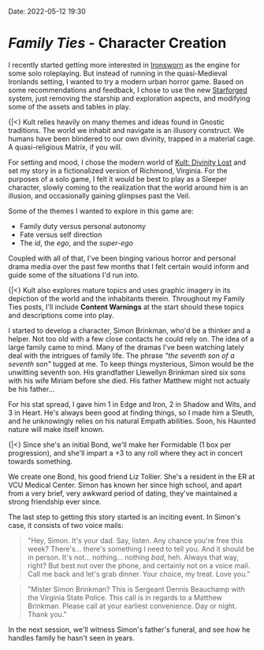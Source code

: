 Date: 2022-05-12 19:30
# _Family Ties_ - Character Creation
I recently started getting more interested in [Ironsworn](https://ironswornrpg.com) as the engine for some solo roleplaying. But instead of running in the quasi-Medieval Ironlands setting, I wanted to try a modern urban horror game. Based on some recommendations and feedback, I chose to use the new [Starforged](https://www.ironswornrpg.com/product-ironsworn-starforged) system, just removing the starship and exploration aspects, and modifying some of the assets and tables in play.

{|<} Kult relies heavily on many themes and ideas found in Gnostic traditions. The world we inhabit and navigate is an illusory construct. We humans have been blindered to our own divinity, trapped in a material cage. A quasi-religious Matrix, if you will.

For setting and mood, I chose the modern world of [Kult: Divinity Lost](https://kultdivinitylost.com) and set my story in a fictionalized version of Richmond, Virginia. For the purposes of a solo game, I felt it would be best to play as a Sleeper character, slowly coming to the realization that the world around him is an illusion, and occasionally gaining glimpses past the Veil.

Some of the themes I wanted to explore in this game are:

  * Family duty versus personal autonomy
  * Fate versus self direction
  * The _id_, the _ego_, and the _super-ego_ 

Coupled with all of that, I've been binging various horror and personal drama media over the past few months that I felt certain would inform and guide some of the situations I'd run into.

{|<} Kult also explores mature topics and uses graphic imagery in its depiction of the world and the inhabitants therein. Throughout my Family Ties posts, I'll include **Content Warnings** at the start should these topics and descriptions come into play.

I started to develop a character, Simon Brinkman, who'd be a thinker and a helper. Not too old with a few close contacts he could rely on. The idea of a large family came to mind. Many of the dramas I've been watching lately deal with the intrigues of family life. The phrase _"the seventh son of a seventh son"_ tugged at me. To keep things mysterious, Simon would be the unwitting seventh son. His grandfather Llewellyn Brinkman sired six sons with his wife Miriam before she died. His father Matthew might not actualy be his father…

For his stat spread, I gave him 1 in Edge and Iron, 2 in Shadow and Wits, and 3 in Heart. He's always been good at finding things, so I made him a Sleuth, and he unknowingly relies on his natural Empath abilities. Soon, his Haunted nature will make itself known.

{|<} Since she's an initial Bond, we'll make her Formidable (1 box per progression), and she'll impart a +3 to any roll where they act in concert towards something.

We create one Bond, his good friend Liz Tollier. She's a resident in the ER at VCU Medical Center. Simon has known her since high school, and apart from a very brief, very awkward period of dating, they've maintained a strong friendship ever since.

The last step to getting this story started is an inciting event. In Simon's case, it consists of two voice mails:

> "Hey, Simon. It's your dad. Say, listen. Any chance you're free this week? There's… there's something I need to tell you. And it should be in person. It's not… nothing… nothing _bad_, heh. Always that way, right? But best not over the phone, and certainly not on a voice mail. Call me back and let's grab dinner. Your choice, my treat. Love you."

> "Mister Simon Brinkman? This is Sergeant Dennis Beauchamp with the Virginia State Police. This call is in regards to a Matthew Brinkman. Please call at your earliest convenience. Day or night. Thank you."

In the next session, we'll witness Simon's father's funeral, and see how he handles family he hasn't seen in years.